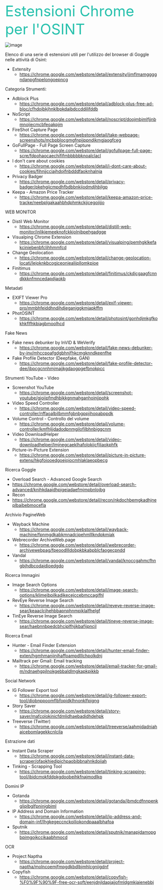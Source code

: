 <font color=#28c1ad size="20"><p aling="center"><span class="panelmsg" translate="no">Estensioni Chrome per l'OSINT</span></p></font>
            
![image](https://user-images.githubusercontent.com/98583912/186096469-d330cbd1-c8ea-4969-b593-30f5cb52a478.png)

Elenco di una serie di estensioni utili per l'utilizzo del browser di Goggle nelle attività di Osint:

- Extensity 
  - https://chrome.google.com/webstore/detail/extensity/jjmflmamggggndanpgfnpelongoepncg
  
Categoria Strumenti:
- Adblock Plus 
  - https://chrome.google.com/webstore/detail/adblock-plus-free-ad-bloc/cfhdojbkjhnklbpkdaibdccddilifddb
- NoScript 
  - https://chrome.google.com/webstore/detail/noscript/doojmbjmlfjjnbmnoijecmcbfeoakpjm
- FireShot Capture Page 
  - https://chrome.google.com/webstore/detail/take-webpage-screenshots/mcbpblocgmgfnpjjppndjkmgjaogfceg
- GoFullPage - Full Page Screen Capture 
  - https://chrome.google.com/webstore/detail/gofullpage-full-page-scre/fdpohaocaechififmbbbbbknoalclacl
- I don't care about cookies 
  - https://chrome.google.com/webstore/detail/i-dont-care-about-cookies/fihnjjcciajhdojfnbdddfaoknhalnja
- Privacy Badger 
  - https://chrome.google.com/webstore/detail/privacy-badger/pkehgijcmpdhfbdbbnkijodmdjhbjlgp
- Keepa - Amazon Price Tracker 
  - https://chrome.google.com/webstore/detail/keepa-amazon-price-tracke/neebplgakaahbhdphmkckjjcegoiijjo

WEB MONITOR
- Distil Web Monitor 
  - https://chrome.google.com/webstore/detail/distill-web-monitor/inlikjemeeknofckkjolnjbpehgadgge
- Visualping Chrome Extension 
  - https://chrome.google.com/webstore/detail/visualping/pemhgklkefakciniebenbfclihhmmfcd
- Change Geolocation 
  - https://chrome.google.com/webstore/detail/change-geolocation-locati/lejoknkbcogjceoniealiipllomkpioe
- Finitimus 
  - https://chrome.google.com/webstore/detail/finitimus/ckdjcgaagfcnndkkknfmncedapdjaokb


Metadati
- EXIFT Viewer Pro 
  - https://chrome.google.com/webstore/detail/exif-viewer-pro/mmbhfeiddhndihdjeganjggkmjapkffm
- PhotOSINT 
  - https://chrome.google.com/webstore/detail/photosint/gonhdjmkgfkokhkflfhkbiagbmoolhcd

Fake News
- Fake news debunker by InVID & WeVerify 
  - https://chrome.google.com/webstore/detail/fake-news-debunker-by-inv/mhccpoafgdgbhnjfhkcmgknndkeenfhe
- Fake Profile Detector (Deepfake, GAN) 
  - https://chrome.google.com/webstore/detail/fake-profile-detector-dee/jbpcgcnnhmjmajjkgdaogpgefbnokpcc

Strumenti YouTube - Video
- Screenshot YouTube 
  - https://chrome.google.com/webstore/detail/screenshot-youtube/gjoijpfmdhbjkkgnmahganhoinjjpohk
- Video Speed Controller 
  - https://chrome.google.com/webstore/detail/video-speed-controller/nffaoalbilbmmfgbnbgppjihopabppdk
- Volume Control - Controllo del volume 
  - https://chrome.google.com/webstore/detail/volume-controller/kmfhljjdadodpnmgilofilbhnbiggcnm
- Video DownloadHelper 
  - https://chrome.google.com/webstore/detail/video-downloadhelper/lmjnegcaeklhafolokijcfjliaokphfk
- Picture-in-Picture Extension 
  - https://chrome.google.com/webstore/detail/picture-in-picture-extens/hkgfoiooedgoejojocmhlaklaeopbecg

Ricerca Goggle
- Overload Search - Advanced Google Search 
 - https://chrome.google.com/webstore/detail/overload-search-advanced/knihkdaajdhpjgeiadaefmjmpbnlojbg
- Recon 
 - https://chrome.google.com/webstore/detail/recon/nkdochbemgkadhjneplbaibebmocefla

Archivio PagineWeb
- Wayback Machine 
  - https://chrome.google.com/webstore/detail/wayback-machine/fpnmgdkabkmnadcjpehmlllkndpkmiak
- Webrecorder ArchiveWeb.page 
  - https://chrome.google.com/webstore/detail/webrecorder-archivewebpag/fpeoodllldobpkbkabpblcfaogecpndd
- Vandal 
  - https://chrome.google.com/webstore/detail/vandal/knoccgahmcfhngbjhdbcodajdioedgdo

Ricerca Immagini
- Image Search Options 
  - https://chrome.google.com/webstore/detail/image-search-options/kljmejbpilkadikecejccebmccagifhl
- RevEye Reverse Image Search 
  - https://chrome.google.com/webstore/detail/reveye-reverse-image-sear/keaaclcjhehbbapnphnmpiklalfhelgf
- TinEye Reverse Image Search 
  - https://chrome.google.com/webstore/detail/tineye-reverse-image-sear/haebnnbpedcbhciplfhjjkbafijpncjl

Ricerca Email 
- Hunter - Email Finder Extension 
  - https://chrome.google.com/webstore/detail/hunter-email-finder-exten/hgmhmanijnjhaffoampdlllchpolkdnj
- Mailtrack per Gmail: Email tracking 
  - https://chrome.google.com/webstore/detail/email-tracker-for-gmail-m/ndnaehgpjlnokgebbaldlmgkapkpjkkb

Social Network
- IG Follower Export tool
  - https://chrome.google.com/webstore/detail/ig-follower-export-tool/diobnppoomflbfopidklhnonklfpigng
- Story Saver 
  - https://chrome.google.com/webstore/detail/story-saver/mafcolokinicfdmlidhaebadidhdehpk
- Treeverse (Twitter) 
  - https://chrome.google.com/webstore/detail/treeverse/aahmjdadniahaicebomlagekkcnlcila

Estrazione dati 
- Instant Data Scraper 
  - https://chrome.google.com/webstore/detail/instant-data-scraper/ofaokhiedipichpaobibbnahnkdoiiah
- Tinking - Scrapping Tool 
  - https://chrome.google.com/webstore/detail/tinking-scrapping-tool/ibidcmokfddpkgdoobeihkfnajmodlkp

Domini IP 
- Gotanda 
  - https://chrome.google.com/webstore/detail/gotanda/jbmdcdfnnpenkgliplbglfpninigbiml
- IP Address and Domain Information 
  - https://chrome.google.com/webstore/detail/ip-address-and-domain-inf/lhgkegeccnckoiliokondpaaalbhafoa
- Sputnik 
  - https://chrome.google.com/webstore/detail/sputnik/manapjdamopgbpimgojkccikaabhmocd

OCR
- Project Naptha 
  - https://chrome.google.com/webstore/detail/project-naptha/molncoemjfmpgdkbdlbjmhlcgniigdnf
- Copyfish 
  - https://chrome.google.com/webstore/detail/copyfish-%F0%9F%90%9F-free-ocr-soft/eenjdnjldapjajjofmldgmkjaienebbj

